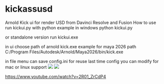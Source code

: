 # kickassusd
Arnold Kick ui for render USD from Davinci Resolve and Fusion
How to use
run kickui.py with python
example in windows
python kickui.py

or standalone version run
kickui.exe

in ui choose path of arnold kick.exe example for maya 2026 path
C:/Program Files/Autodesk/Arnold/Maya2026/bin/kick.exe

in file menu can save config.ini for reuse last time config
you can modify for mac or linux support
![](https://od.lk/s/MjNfNTE0MTI4NDZf/kickass_sc1.JPG)
![](https://od.lk/s/MjNfNTE0MTI4NDFf/kickass_sc2.JPG)

https://www.youtube.com/watch?v=2R01_ZrCdP4
